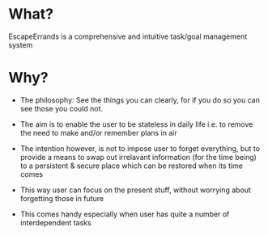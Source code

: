 What?
=====
EscapeErrands is a comprehensive and intuitive task/goal management system

Why?
====
* The philosophy: See the things you can clearly, for if you do so you can see those you could not. 

* The aim is to enable the user to be stateless in daily life i.e. to remove the need to make and/or remember plans in air

* The intention however, is not to impose user to forget everything, but to provide a means to swap out irrelavant information (for the time being) to a persistent & secure place which can be restored when its time comes

* This way user can focus on the present stuff, without worrying about forgetting those in future

* This comes handy especially when user has quite a number of interdependent tasks
